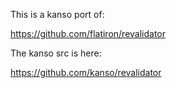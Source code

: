 This is a kanso port of:

https://github.com/flatiron/revalidator

The kanso src is here:

https://github.com/kanso/revalidator